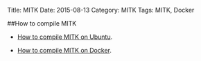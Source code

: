 Title: MITK
Date: 2015-08-13
Category: MITK
Tags: MITK, Docker

##How to compile MITK

* [How to compile MITK on Ubuntu](../how-to-compile-mitk-on-ubuntu.html).

* [How to compile MITK on Docker](../how-to-compile-mitk-on-docker.html).

